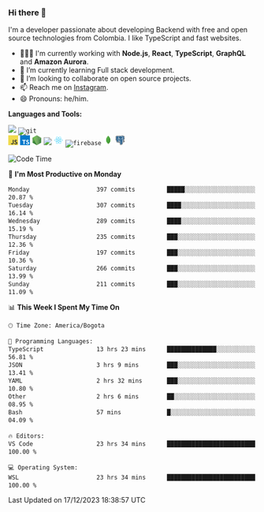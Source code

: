 ### Hi there 👋

I'm a developer passionate about developing Backend with free and open source technologies from Colombia. I like TypeScript and fast websites.

- 👨🏽‍💻 I'm currently working with **Node.js**, **React**, **TypeScript**, **GraphQL** and **Amazon Aurora**.
- 🌱 I’m currently learning Full stack development.
- 🚀 I’m looking to collaborate on open source projects.
- 📫   Reach me on [Instagram](https://instagram.com/nexckycort).
- 😄  Pronouns: he/him.

**Languages and Tools:**  

<code><img height="20"  src="https://upload.wikimedia.org/wikipedia/commons/2/2d/Visual_Studio_Code_1.18_icon.svg"></code>
<code><img src="https://www.vectorlogo.zone/logos/git-scm/git-scm-icon.svg" alt="git" height="20"/> </code>
<code><img height="20" src="https://raw.githubusercontent.com/github/explore/80688e429a7d4ef2fca1e82350fe8e3517d3494d/topics/javascript/javascript.png"></code>
<code><img height="20" src="https://raw.githubusercontent.com/github/explore/80688e429a7d4ef2fca1e82350fe8e3517d3494d/topics/typescript/typescript.png"></code>
<code><img height="20" src="https://raw.githubusercontent.com/github/explore/80688e429a7d4ef2fca1e82350fe8e3517d3494d/topics/nodejs/nodejs.png"></code>
<code><img height="20" src="https://deno.land/logo.svg"></code>
<code><img height="20" src="https://raw.githubusercontent.com/github/explore/80688e429a7d4ef2fca1e82350fe8e3517d3494d/topics/react/react.png"></code>
<code><img src="https://www.vectorlogo.zone/logos/firebase/firebase-icon.svg" alt="firebase"  height="20"/></code>
<code><img src="https://raw.githubusercontent.com/devicons/devicon/master/icons/mongodb/mongodb-original.svg"  height="20"/></code>
<code><img src="https://raw.githubusercontent.com/devicons/devicon/master/icons/postgresql/postgresql-original.svg" height="20"/></code>

<!--START_SECTION:waka-->
![Code Time](http://img.shields.io/badge/Code%20Time-3%2C804%20hrs%2056%20mins-blue)

📅 **I'm Most Productive on Monday** 

```text
Monday                   397 commits         █████░░░░░░░░░░░░░░░░░░░░   20.87 % 
Tuesday                  307 commits         ████░░░░░░░░░░░░░░░░░░░░░   16.14 % 
Wednesday                289 commits         ████░░░░░░░░░░░░░░░░░░░░░   15.19 % 
Thursday                 235 commits         ███░░░░░░░░░░░░░░░░░░░░░░   12.36 % 
Friday                   197 commits         ███░░░░░░░░░░░░░░░░░░░░░░   10.36 % 
Saturday                 266 commits         ███░░░░░░░░░░░░░░░░░░░░░░   13.99 % 
Sunday                   211 commits         ███░░░░░░░░░░░░░░░░░░░░░░   11.09 % 
```


📊 **This Week I Spent My Time On** 

```text
🕑︎ Time Zone: America/Bogota

💬 Programming Languages: 
TypeScript               13 hrs 23 mins      ██████████████░░░░░░░░░░░   56.81 % 
JSON                     3 hrs 9 mins        ███░░░░░░░░░░░░░░░░░░░░░░   13.41 % 
YAML                     2 hrs 32 mins       ███░░░░░░░░░░░░░░░░░░░░░░   10.80 % 
Other                    2 hrs 6 mins        ██░░░░░░░░░░░░░░░░░░░░░░░   08.95 % 
Bash                     57 mins             █░░░░░░░░░░░░░░░░░░░░░░░░   04.09 % 

🔥 Editors: 
VS Code                  23 hrs 34 mins      █████████████████████████   100.00 % 

💻 Operating System: 
WSL                      23 hrs 34 mins      █████████████████████████   100.00 % 
```


 Last Updated on 17/12/2023 18:38:57 UTC
<!--END_SECTION:waka-->
